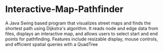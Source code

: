 # Interactive-Map-Pathfinder
A Java Swing based  program that visualizes street maps and finds the shortest path using Dijkstra's algorithm. It reads node and edge data from files, displays an interactive map, and allows users to select start and end points for pathfinding. Features include resizable display, mouse controls, and efficient spatial queries with a QuadTree
